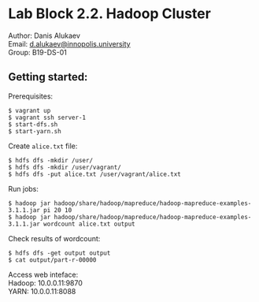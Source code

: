 # Lab Block 2.2. Hadoop Cluster
Author: Danis Alukaev \
Email: d.alukaev@innopolis.university \
Group: B19-DS-01 

## Getting started:
Prerequisites:
```
$ vagrant up
$ vagrant ssh server-1
$ start-dfs.sh
$ start-yarn.sh
```
Create `alice.txt` file:
```
$ hdfs dfs -mkdir /user/
$ hdfs dfs -mkdir /user/vagrant/
$ hdfs dfs -put alice.txt /user/vagrant/alice.txt
```
Run jobs:
```
$ hadoop jar hadoop/share/hadoop/mapreduce/hadoop-mapreduce-examples-3.1.1.jar pi 20 10
$ hadoop jar hadoop/share/hadoop/mapreduce/hadoop-mapreduce-examples-3.1.1.jar wordcount alice.txt output
```
Check results of wordcount: 
```
$ hdfs dfs -get output output
$ cat output/part-r-00000
```

Access web inteface: \
Hadoop: 10.0.0.11:9870 \
YARN: 10.0.0.11:8088
